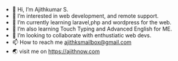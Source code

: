 - 👋 Hi, I’m Ajithkumar S.
- 👀 I’m interested in web development, and remote support.
- 🌱 I’m currently learning laravel,php and wordpress for the web.
- 🌱 I’m also learning Touch Typing and Advanced English for ME.
- 💞️ I’m looking to collaborate with enthustiatic web devs.
- 📫 How to reach me ajithksmailbox@gmail.com
- 🌏 visit me on https://ajithnow.com

<!---
ajithnow/ajithnow is a ✨ special ✨ repository because its `README.md` (this file) appears on your GitHub profile.
You can click the Preview link to take a look at your changes.
--->

